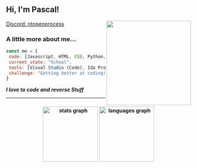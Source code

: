 <h2> Hi, I'm Pascal!</h2>
<img align='right' src="https://cdn.discordapp.com/attachments/1220479654398525481/1230585278985408544/83749737.jpg?ex=6622b759&is=662165d9&hm=0643b403ff09506cd0ef6a50ac3dee11c72c017d2cf24535fb9460e6cec987a5&****" width="230">
</em></p>

[Discord: ntopenprocess](discord.com/users/1244365299181031527)

### A little more about me...  

```javascript
const me = {
 code: [Javascript, HTML, CSS, Python, Lua, C#, Learning C++],
 current_state: "School",
 tools: [Visual Studio (Code), Ida Pro, Reclass, Dnspy, VM-Ware, ...],
 challenge: "Getting better at coding!"
}
```

<em><b>I love to code and reverse Stuff</em>

---

###

<div align="center">
  <img src="https://github-readme-stats.vercel.app/api?username=pascaldercoole1&hide_title=false&hide_rank=false&show_icons=true&include_all_commits=true&count_private=true&disable_animations=false&theme=dracula&locale=en&hide_border=false" height="150" alt="stats graph"  />
  <img src="https://github-readme-stats.vercel.app/api/top-langs?username=pascaldercoole1&locale=en&hide_title=false&layout=compact&card_width=320&langs_count=5&theme=dracula&hide_border=false" height="150" alt="languages graph"  />
</div>

###
